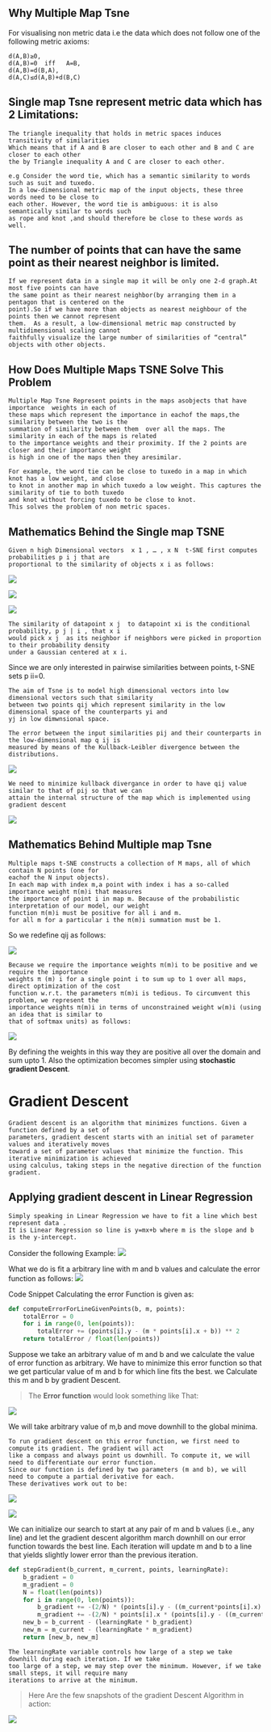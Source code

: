 ## Why Multiple Map Tsne
For visualising non metric data i.e the data which does not follow one of the following metric axioms:
```
d(A,B)≥0,
d(A,B)=0  iff   A=B,
d(A,B)=d(B,A),
d(A,C)≤d(A,B)+d(B,C)
```
## Single map Tsne represent metric data which has 2 Limitations:
```
The triangle inequality that holds in metric spaces induces transitivity of similarities 
Which means that if A and B are closer to each other and B and C are closer to each other 
the by Triangle inequality A and C are closer to each other.
```
```
e.g Consider the word tie, which has a semantic similarity to words such as suit and tuxedo.
In a low-dimensional metric map of the input objects, these three words need to be close to 
each other. However, the word tie is ambiguous: it is also semantically similar to words such
as rope and knot ,and should therefore be close to these words as well.
```
## The number of points that can have the same point as their nearest neighbor is limited.
```
If we represent data in a single map it will be only one 2-d graph.At most five points can have
the same point as their nearest neighbor(by arranging them in a pentagon that is centered on the
point).So if we have more than objects as nearest neighbour of the points then we cannot represent 
them.  As a result, a low-dimensional metric map constructed by multidimensional scaling cannot 
faithfully visualize the large number of similarities of “central” objects with other objects.
```
## How Does Multiple Maps TSNE Solve This Problem
```
Multiple Map Tsne Represent points in the maps asobjects that have importance  weights in each of
these maps which represent the importance in eachof the maps,the similarity between the two is the
summation of similarity between them  over all the maps. The similarity in each of the maps is related 
to the importance weights and their proximity. If the 2 points are closer and their importance weight 
is high in one of the maps then they aresimilar.
```
```
For example, the word tie can be close to tuxedo in a map in which knot has a low weight, and close 
to knot in another map in which tuxedo a low weight. This captures the similarity of tie to both tuxedo 
and knot without forcing tuxedo to be close to knot.
This solves the problem of non metric spaces.
```
## Mathematics Behind the Single map TSNE
```
Given n high Dimensional vectors  x 1 , … , x N  t-SNE first computes probabilities p i j that are 
proportional to the similarity of objects x i as follows:
```
![](http://www.sciweavers.org/upload/Tex2Img_1503836598/render.png)

![](http://www.sciweavers.org/upload/Tex2Img_1503836873/render.png)

![](http://www.sciweavers.org/upload/Tex2Img_1503836941/render.png)
```
The similarity of datapoint x j  to datapoint xi is the conditional probability, p j | i , that x i 
would pick x j  as its neighbor if neighbors were picked in proportion to their probability density 
under a Gaussian centered at x i.
```
Since we are only interested in pairwise similarities between points, t-SNE sets p ii=0.
```
The aim of Tsne is to model high dimensional vectors into low dimensional vectors such that similarity 
between two points qij which represent similarity in the low dimensional space of the counterparts yi and 
yj in low dimwnsional space.
```
```
The error between the input similarities pij and their counterparts in the low-dimensional map q ij is 
measured by means of the Kullback-Leibler divergence between the distributions.
```
![](http://www.sciweavers.org/upload/Tex2Img_1503850658/render.png)
```
We need to minimize kullback divergance in order to have qij value similar to that of pij so that we can 
attain the internal structure of the map which is implemented using gradient descent
```
![](http://www.sciweavers.org/upload/Tex2Img_1503832642/render.png)



## Mathematics Behind Multiple map Tsne
```
Multiple maps t-SNE constructs a collection of M maps, all of which contain N points (one for 
eachof the N input objects).
In each map with index m,a point with index i has a so-called importance weight π(m)i that measures 
the importance of point i in map m. Because of the probabilistic interpretation of our model, our weight 
function π(m)i must be positive for all i and m.
for all m for a particular i the π(m)i summation must be 1.
```

So we redefine qij as follows:


![](http://www.sciweavers.org/upload/Tex2Img_1503840704/render.png)


```
Because we require the importance weights π(m)i to be positive and we require the importance 
weights π (m) i for a single point i to sum up to 1 over all maps, direct optimization of the cost 
function w.r.t. the parameters π(m)i is tedious. To circumvent this problem, we represent the 
importance weights π(m)i in terms of unconstrained weight w(m)i (using an idea that is similar to 
that of softmax units) as follows:
```
![](http://www.sciweavers.org/upload/Tex2Img_1503841227/render.png)


By defining the weights in this way they are positive all over the domain and sum upto 1. Also the
optimization becomes simpler using **stochastic gradient Descent**.

# Gradient Descent
```
Gradient descent is an algorithm that minimizes functions. Given a function defined by a set of 
parameters, gradient descent starts with an initial set of parameter values and iteratively moves 
toward a set of parameter values that minimize the function. This iterative minimization is achieved 
using calculus, taking steps in the negative direction of the function gradient.
``` 
## Applying gradient descent in Linear Regression
```
Simply speaking in Linear Regression we have to fit a line which best represent data .
It is Linear Regression so line is y=mx+b where m is the slope and b is the y-intercept.
``` 
Consider the following Example:
![](https://spin.atomicobject.com/wp-content/uploads/points_for_linear_regression1.png)

What we do is fit a arbitrary line with m and b values and calculate the error function as follows:
![](http://www.sciweavers.org/upload/Tex2Img_1503845632/render.png)

Code Snippet Calculating the error Function is given as:
```python 
def computeErrorForLineGivenPoints(b, m, points):
    totalError = 0
    for i in range(0, len(points)):
        totalError += (points[i].y - (m * points[i].x + b)) ** 2
    return totalError / float(len(points))
```
Suppose we take an arbitrary value of m and b  and we calculate the value of error function as arbitrary.
We have to minimize this error function so that we get particular value of m and b for which line fits the 
best. we Calculate this m and b by gradient Descent.
> The **Error function** would look something like That:

![](https://spin.atomicobject.com/wp-content/uploads/gradient_descent_error_surface.png)

We will take arbitrary value of m,b and move downhill to the global minima.
```
To run gradient descent on this error function, we first need to compute its gradient. The gradient will act 
like a compass and always point us downhill. To compute it, we will need to differentiate our error function. 
Since our function is defined by two parameters (m and b), we will need to compute a partial derivative for each. 
These derivatives work out to be:
```
![](http://www.sciweavers.org/upload/Tex2Img_1503846278/render.png)

![](http://www.sciweavers.org/upload/Tex2Img_1503846250/render.png)

We can initialize our search to start at any pair of m and b values (i.e., any line) and let the gradient 
descent algorithm march downhill on our error function towards the best line. Each iteration will update m 
and b to a line that yields slightly lower error than the previous iteration.
```python
def stepGradient(b_current, m_current, points, learningRate):
    b_gradient = 0
    m_gradient = 0
    N = float(len(points))
    for i in range(0, len(points)):
        b_gradient += -(2/N) * (points[i].y - ((m_current*points[i].x) + b_current))
        m_gradient += -(2/N) * points[i].x * (points[i].y - ((m_current * points[i].x) + b_current))
    new_b = b_current - (learningRate * b_gradient)
    new_m = m_current - (learningRate * m_gradient)
    return [new_b, new_m]
```
```
The learningRate variable controls how large of a step we take downhill during each iteration. If we take 
too large of a step, we may step over the minimum. However, if we take small steps, it will require many 
iterations to arrive at the minimum.
```
> Here Are the few snapshots of the gradient Descent Algorithm in action:



![](https://spin.atomicobject.com/wp-content/uploads/gradient_descent_search1.png)

